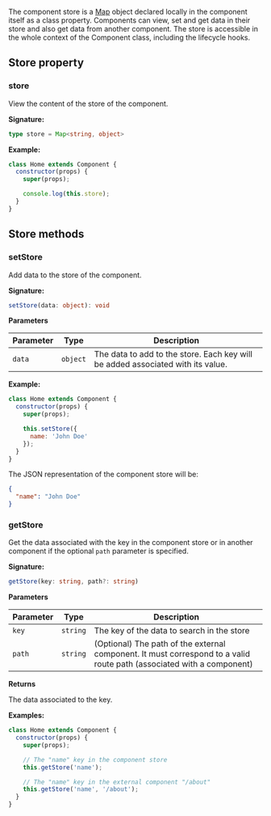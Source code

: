 <!-- markdownlint-disable MD041 -->

The component store is a [Map](https://developer.mozilla.org/en-US/docs/Web/JavaScript/Reference/Global_Objects/Map) object declared locally in the component itself as a class property. Components can view, set and get data in their store and also get data from another component. The store is accessible in the whole context of the Component class, including the lifecycle hooks.

## Store property

### store

View the content of the store of the component.

**Signature:**

<!-- prettier-ignore -->
```ts
type store = Map<string, object>
```

**Example:**

```js
class Home extends Component {
  constructor(props) {
    super(props);

    console.log(this.store);
  }
}
```

## Store methods​

### setStore

Add data to the store of the component.

**Signature:**

```ts
setStore(data: object): void
```

**Parameters**

| Parameter |   Type   | Description                                                                     |
| --------- | :------: | ------------------------------------------------------------------------------- |
| `data`    | `object` | The data to add to the store. Each key will be added associated with its value. |

**Example:**

```js
class Home extends Component {
  constructor(props) {
    super(props);

    this.setStore({
      name: 'John Doe'
    });
  }
}
```

The JSON representation of the component store will be:

```json
{
  "name": "John Doe"
}
```

### getStore

Get the data associated with the key in the component store or in another component if the optional `path` parameter is specified.

**Signature:**

```ts
getStore(key: string, path?: string)
```

**Parameters**

| Parameter |   Type   | Description                                                                                                           |
| --------- | :------: | --------------------------------------------------------------------------------------------------------------------- |
| `key`     | `string` | The key of the data to search in the store                                                                            |
| `path`    | `string` | (Optional) The path of the external component. It must correspond to a valid route path (associated with a component) |

**Returns**

The data associated to the key.

**Examples:**

```js
class Home extends Component {
  constructor(props) {
    super(props);

    // The "name" key in the component store
    this.getStore('name');

    // The "name" key in the external component "/about"
    this.getStore('name', '/about');
  }
}
```
